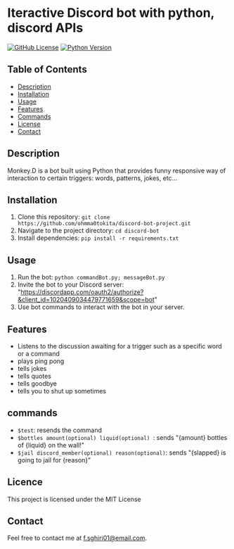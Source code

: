 # Iteractive Discord bot with python, discord APIs

[![GitHub License](https://img.shields.io/badge/license-MIT-blue.svg)](LICENSE)
[![Python Version](https://img.shields.io/badge/python-3.7%2B-blue.svg)](https://www.python.org/downloads/)

## Table of Contents
- [Description](#description)
- [Installation](#installation)
- [Usage](#usage)
- [Features](#features)
- [Commands](#commands)
- [License](#license)
- [Contact](#contact)

## Description

Monkey.D is a bot built using Python that provides funny responsive way of interaction to certain triggers: words, patterns, jokes, etc...

## Installation
1. Clone this repository: `git clone https://github.com/ohmma0tokita/discord-bot-project.git`
2. Navigate to the project directory: `cd discord-bot`
3. Install dependencies: `pip install -r requirements.txt`

## Usage
1. Run the bot: `python commandBot.py; messageBot.py`
2. Invite the bot to your Discord server: "https://discordapp.com/oauth2/authorize?&client_id=1020409034479771659&scope=bot"
3. Use bot commands to interact with the bot in your server.

## Features
- Listens to the discussion awaiting for a trigger such as a specific word or a command
- plays ping pong
- tells jokes
- tells quotes
- tells goodbye
- tells you to shut up sometimes

## commands
- `$test`: resends the command
- `$bottles amount(optional) liquid(optional) `: sends "{amount} bottles of {liquid} on the wall!"
- `$jail discord_member(optional) reason(optional)`: sends "{slapped} is going to jail for {reason}"

## Licence
This project is licensed under the MIT License

## Contact
Feel free to contact me at f.sghiri01@email.com.

